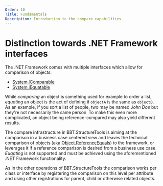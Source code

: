 ```yaml
---
Order: 10
Title: Fundamentals
Description: Introduction to the compare capabilities
---
```


# Distinction towards .NET Framework interfaces

The .NET Framework comes with multiple interfaces which allow for comparison of objects:

* [System.IComparable]
* [System.IEquatable]

While *comparing* an object is something used for example to order a list, *equating* an object is the act
of defining if `objectA` is the same as `objectB`.
As an example, if you sort a list of people, two may be named *John Doe* but they're not necessarily the same person.
To make this even more complicated, an object being reference-compared may also yield different results.

The compare infrastructure in BBT.StructureTools is aiming at the comparison in a business case centered view
and leaves the technical comparison of objects (aka [Object.ReferenceEquals]) to the framework, or leverages it
if a reference comparison is desired from a business use case. *Euqating* is not supported and must be achieved
using the aforementioned .NET Framework functionality.

As in the other operations of BBT.StructureTools the comparison works per class or interface by registering the
comparison on this level per attribute and using other registrations for parent, child or otherwise related objects.

[System.IComparable]: https://docs.microsoft.com/en-us/dotnet/api/system.icomparable
[System.IEquatable]: https://docs.microsoft.com/en-us/dotnet/api/system.iequatable-1
[Object.ReferenceEquals]: https://docs.microsoft.com/en-us/dotnet/api/system.object.referenceequals
